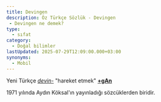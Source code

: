 ```yaml
---
title: Devingen
description: Öz Türkçe Sözlük - Devingen 
 - Devingen ne demek?
type:
  - sıfat
category:
  - Doğal bilimler
lastUpdated: 2025-07-29T12:09:00.000+03:00
synonyms:
  - Mobil
---
```

Yeni Türkçe [_devin-_](/sozluk/devinmek) "hareket etmek" [**+gAn**](/sozluk/-ekler/gan)

1971 yılında Aydın Köksal'ın yayınladığı sözcüklerden biridir.
